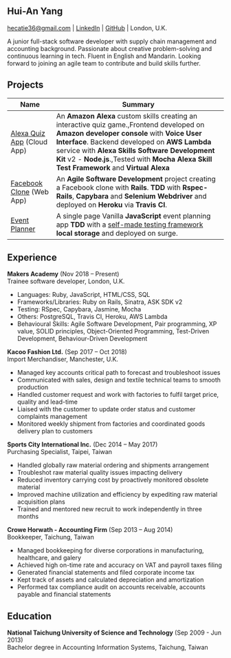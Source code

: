 ## Hui-An Yang
[hecatie36@gmail.com](hecatie36@gmail.com) | [LinkedIn](https://www.linkedin.com/in/hui-an-yang/) | [GitHub](https://github.com/anhuiyang) | London, U.K.

A junior full-stack software developer with supply chain management and accounting background.  Passionate about creative problem-solving and continuous learning in tech.  Fluent in English and Mandarin.  Looking forward to joining an agile team to contribute and build skills further.

## Projects

| Name                                                                          | Summary                                                                                                                                                                                                                                                                                                                                    |
|-------------------------------------------------------------------------------|--------------------------------------------------------------------------------------------------------------------------------------------------------------------------------------------------------------------------------------------------------------------------------------------------------------------------------------------|
| [Alexa Quiz App](https://github.com/anhuiyang/alexa_node_js_quiz) (Cloud App) | An **Amazon Alexa** custom skills creating an interactive quiz game.,Frontend developed on **Amazon developer console** with **Voice User Interface**. Backend developed on **AWS Lambda** service with **Alexa Skills Software Development Kit** v2 - **Node.js**.,Tested with **Mocha Alexa Skill Test Framework** and **Virtual Alexa** |
| [Facebook Clone](https://github.com/anhuiyang/acebook-team-rocket) (Web App)  | An **Agile Software Development** project creating a Facebook clone with **Rails**. **TDD** with **Rspec-Rails**, **Capybara** and **Selenium Webdriver** and deployed on **Heroku** via **Travis CI**.                                                                                                                                    |
| [Event Planner](https://github.com/anhuiyang/event_planner_app)               | A single page Vanilla **JavaScript** event planning app **TDD** with a [self-made testing framework](https://github.com/anhuiyang/casi_test_framework_js) **local storage** and deployed on surge.                                                                                                                                         |

## Experience

**Makers Academy** (Nov 2018 – Present)     
Trainee software developer, London, U.K.
 - Languages: Ruby, JavaScript, HTML/CSS, SQL
 - Frameworks/Libraries: Ruby on Rails, Sinatra, ASK SDK v2
 - Testing: RSpec, Capybara, Jasmine, Mocha
 - Others: PostgreSQL, Travis CI, Heroku, AWS Lambda
 - Behavioural Skills: Agile Software Development, Pair programming, XP value, SOLID principles, Object-Oriented Programming, Test-Driven Development, Behaviour-Driven Development


**Kacoo Fashion Ltd.** (Sep 2017 – Oct 2018)    
Import Merchandiser, Manchester, U.K.
 - Managed key accounts critical path to forecast and troubleshoot issues
 - Communicated with sales, design and textile technical teams to smooth production
 - Handled customer request and work with factories to fulfil target price, quality and lead-time
 - Liaised with the customer to update order status and customer complaints management
 - Monitored weekly shipment from factories and coordinated goods delivery plan to customers

**Sports City International Inc.** (Dec 2014 – May 2017)   
Purchasing Specialist, Taipei, Taiwan  
 - Handled globally raw material ordering and shipments arrangement
 - Troubleshot raw material quality issues impacting delivery
 - Reduced inventory carrying cost by proactively monitored obsolete material
 - Improved machine utilization and efficiency by expediting raw material acquisition plans
 - Trained and mentored new recruit to work independently in three months

**Crowe Horwath - Accounting Firm** (Sep 2013 – Aug 2014)   
Bookkeeper, Taichung, Taiwan  
- Managed bookkeeping for diverse corporations in manufacturing, healthcare, and galery
- Achieved high on-time rate and accuracy on VAT and payroll taxes filing
- Generated financial statements and filed corporate income tax
- Kept track of assets and calculated depreciation and amortization
- Performed tax compliance audit on accounts receivable, accounts payable and financial statements

## Education

**National Taichung University of Science and Technology** (Sep 2009 - Jun 2013)  
Bachelor degree in Accounting Information Systems, Taichung, Taiwan

